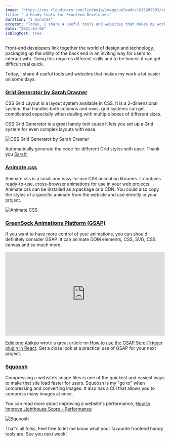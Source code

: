 ```yaml
---
image: "https://res.cloudinary.com/lindaojo/image/upload/v1615209503/squoosh_zblvdf.png"
title: " 4 Handy tools for Frontend Developers"
duration: "2 minutes"
excerpt: "Today, I share 4 useful tools and websites that makes my work a lot easier on some days."
date: "2021-03-08"
isBlogPost: true
---
```


Front-end developers link together the world of design and technology, packaging up the utility of the back end in an inviting way for users to interact with. Doing this requires different skills and to be honest it can get difficult real quick.

Today, I share 4 useful tools and websites that makes my work a lot easier on some days.

<a href="https://cssgrid-generator.netlify.app/" class="link" target="_blank"><h3>Grid Generator by Sarah Drasner</h3></a>

CSS Grid Layout is a layout system available in CSS. It is a 2-dimensional system, that handles both columns and rows. grid systems can get complicated expecially when dealing with multiple boxes of different sizes.

CSS Grid Generator is a great handy tool cause it lets you set up a Grid system for even complex layouts with ease.

<div class="centered-image lg:w-2/3 md:w-2/3 sm:w-56">

![CSS Grid Generator by Sarah Drasner](https://res.cloudinary.com/lindaojo/image/upload/v1615209504/css-grid-generator_bgerxc.png)

</div>

Automatically generate the code for different Grid styles with ease. Thank you <a href="https://twitter.com/sarah_edo" class="link" target="_blank">Sarah!</a>

<a href="https://animate.style" class="link" target="_blank"><h3>Animate.css</h3></a>

Animate.css is a small and easy-to-use CSS animation libraries. it contains ready-to-use, cross-browser animations for use in your web projects. Animate.css can be installed as a package or a CDN. You could also copy the styles of a specific animate from the website and use directly in your project.

<div class="centered-image lg:w-2/3 md:w-2/3 sm:w-56">

![Animate CSS](https://res.cloudinary.com/lindaojo/image/upload/v1615209503/animate-css_fqwk4f.png)

</div>

<a href="https://greensock.com/gsap/" class="link" target="_blank"><h3>GreenSock Animations Platform (GSAP)</h3></a>

If you want to have more control of your animations, you can should definitely consider GSAP. It can animate DOM elements, CSS, SVG, CSS, canvas and so much more.

<iframe height="265" style="width: 100%;" scrolling="no" title="GSAP Basic Tween" src="https://codepen.io/GreenSock/embed/wvwEOZL?height=265&theme-id=dark&default-tab=js,result" frameborder="no" loading="lazy" allowtransparency="true" allowfullscreen="true">
  See the Pen <a href='https://codepen.io/GreenSock/pen/wvwEOZL'>GSAP Basic Tween</a> by GreenSock
  (<a href='https://codepen.io/GreenSock'>@GreenSock</a>) on <a href='https://codepen.io'>CodePen</a>.
</iframe>

<a href="https://edidiongasikpo.com" class="link" target="_blank">Edidiong Asikpo</a> wrote a great article on <a href="https://edidiongasikpo.com/using-gsap-scrolltrigger-plugin-in-react" class="link" target="_blank">How to use the GSAP ScrollTrigger plugin in React</a>. Get a close look at a practical use of GSAP for your next project.

<a href="https://squoosh.app" class="link" target="_blank"><h3>Squoosh</h3></a>

Compressing a website’s image files is one of the quickest and easiest ways to make that site load faster for users.
Squoosh is my "go to" when compressing and converting images. It also has a CLI that allows you to compress many images at once.


You can read more about improving a website's performance,  <a href="https://www.lindaojo.com/blog/how-to-improve-lighthouse-score-performance/" class="link" target="_blank">How to Improve Lighthouse Score - Performance</a>

<div class="centered-image lg:w-2/3 md:w-2/3 sm:w-56">

![Squoosh](https://res.cloudinary.com/lindaojo/image/upload/v1615209503/squoosh_zblvdf.png)

</div>

That's all folks, Feel free to let me know what your favourite frontend handy tools are. See you next week!
